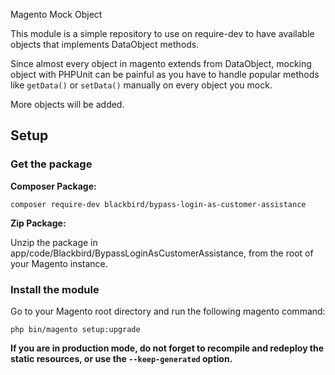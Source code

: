 Magento Mock Object

This module is a simple repository to use on require-dev to have available objects that implements DataObject methods.

Since almost every object in magento extends from DataObject, mocking object with PHPUnit can be painful as you have to
handle popular methods like ```getData()``` or ```setData()``` manually on every object you mock.

More objects will be added.

## Setup

### Get the package

**Composer Package:**


```
composer require-dev blackbird/bypass-login-as-customer-assistance
```

**Zip Package:**

Unzip the package in app/code/Blackbird/BypassLoginAsCustomerAssistance, from the root of your Magento instance.


### Install the module

Go to your Magento root directory and run the following magento command:

```
php bin/magento setup:upgrade
```

**If you are in production mode, do not forget to recompile and redeploy the static resources, or use the `--keep-generated` option.**
